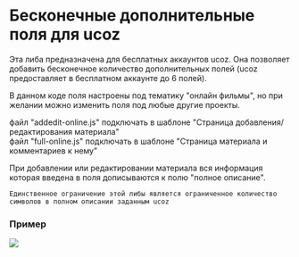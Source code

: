 # Бесконечные дополнительные поля для ucoz

Эта либа предназначена для бесплатных аккаунтов ucoz. Она позволяет добавить бесконечное количество дополнительных полей (ucoz предоставляет в бесплатном аккаунте до 6 полей).

В данном коде поля настроены под тематику "онлайн фильмы", но при желании можно изменить поля под любые другие проекты.

файл "addedit-online.js" подключать в шаблоне "Страница добавления/редактирования материала" <br>
файл "full-online.js" подключать в шаблоне "Страница материала и комментариев к нему"

При добавлении или редактировании материала вся информация которая введена в поля дописываются к полю "полное описание".

```
Единственное ограничение этой либы является ограниченное количество символов в полном описании заданным ucoz
```

### Пример
<img src="https://raw.githubusercontent.com/mihail-174/endless-additional-fields-for-ucoz/master/screenshot.png">
